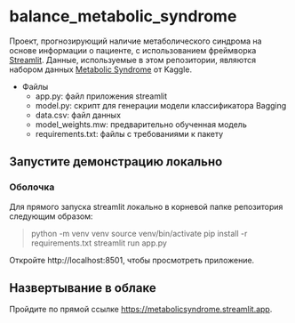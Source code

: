 # balance_metabolic_syndrome
Проект, прогнозирующий наличие метаболического синдрома на основе информации о пациенте, с использованием фреймворка [Streamlit](https://streamlit.io).
Данные, используемые в этом репозитории, являются набором данных [Metabolic Syndrome](https://www.kaggle.com/datasets/antimoni/metabolic-syndrome) от Kaggle.

* Файлы
   * app.py: файл приложения streamlit
   * model.py: скрипт для генерации модели классификатора Bagging
   * data.csv: файл данных 
   * model_weights.mw: предварительно обученная модель
   * requirements.txt: файлы с требованиями к пакету

## Запустите демонстрацию локально

### Оболочка
Для прямого запуска streamlit локально в корневой папке репозитория следующим образом:

> python -m venv venv
> source venv/bin/activate
> pip install -r requirements.txt
> streamlit run app.py

Откройте http://localhost:8501, чтобы просмотреть приложение.

## Hазвертывание в облаке

Пройдите по прямой ссылке https://metabolicsyndrome.streamlit.app.
